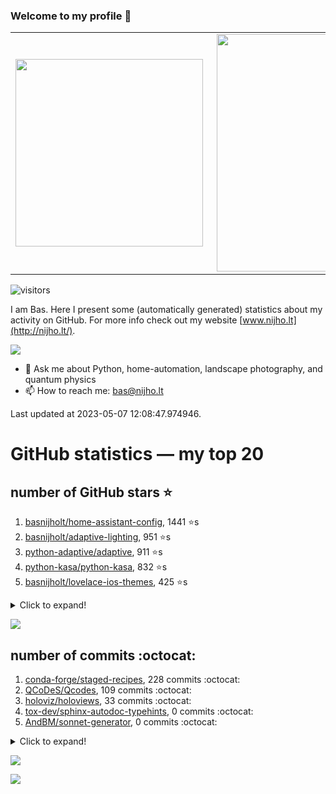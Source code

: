 ### Welcome to my profile 👋

<center>
  <table>
    <tr>
        <td><img width="300px" align="left" src="https://github-readme-stats.vercel.app/api/top-langs/?username=basnijholt&hide=TeX,Jupyter%20Notebook&layout=compact&theme=radical" /></td>
        <td><img align='right' src="https://github-readme-stats.vercel.app/api?username=basnijholt&show_icons=true&theme=radical" width="380"></td>
    </tr>
  </table>
</center>

![visitors](https://visitor-badge.glitch.me/badge?page_id=basnijholt.visitor-badge)

I am Bas. Here I present some (automatically generated) statistics about my activity on GitHub. For more info check out my website [www.nijho.lt](http://nijho.lt/).

![](https://www.nijho.lt/authors/admin/avatar_hu9e60e4b9bc120dfb6a666009f2878da6_182107_250x250_fill_q90_lanczos_center.jpg)

- 💬 Ask me about Python, home-automation, landscape photography, and quantum physics
- 📫 How to reach me: bas@nijho.lt

Last updated at 2023-05-07 12:08:47.974946.

# GitHub statistics — my top 20

## number of GitHub stars ⭐️

1. [basnijholt/home-assistant-config](https://github.com/basnijholt/home-assistant-config/), 1441 ⭐️s
2. [basnijholt/adaptive-lighting](https://github.com/basnijholt/adaptive-lighting/), 951 ⭐️s
3. [python-adaptive/adaptive](https://github.com/python-adaptive/adaptive/), 911 ⭐️s
4. [python-kasa/python-kasa](https://github.com/python-kasa/python-kasa/), 832 ⭐️s
5. [basnijholt/lovelace-ios-themes](https://github.com/basnijholt/lovelace-ios-themes/), 425 ⭐️s
<details><summary>Click to expand!</summary>

6. [basnijholt/lovelace-ios-dark-mode-theme](https://github.com/basnijholt/lovelace-ios-dark-mode-theme/), 410 ⭐️s
7. [basnijholt/miflora](https://github.com/basnijholt/miflora/), 360 ⭐️s
8. [topocm/topocm_content](https://github.com/topocm/topocm_content/), 238 ⭐️s
9. [basnijholt/home-assistant-streamdeck-yaml](https://github.com/basnijholt/home-assistant-streamdeck-yaml/), 103 ⭐️s
10. [basnijholt/home-assistant-macbook-touch-bar](https://github.com/basnijholt/home-assistant-macbook-touch-bar/), 91 ⭐️s
11. [kwant-project/kwant](https://github.com/kwant-project/kwant/), 72 ⭐️s
12. [basnijholt/markdown-code-runner](https://github.com/basnijholt/markdown-code-runner/), 51 ⭐️s
13. [basnijholt/home-assistant-streamdeck-yaml-addon](https://github.com/basnijholt/home-assistant-streamdeck-yaml-addon/), 41 ⭐️s
14. [basnijholt/aiokef](https://github.com/basnijholt/aiokef/), 28 ⭐️s
15. [basnijholt/thesis-cover](https://github.com/basnijholt/thesis-cover/), 25 ⭐️s
16. [basnijholt/instacron](https://github.com/basnijholt/instacron/), 19 ⭐️s
17. [basnijholt/adaptive-scheduler](https://github.com/basnijholt/adaptive-scheduler/), 15 ⭐️s
18. [basnijholt/addon-otmonitor](https://github.com/basnijholt/addon-otmonitor/), 13 ⭐️s
19. [kwant-project/kwant-tutorial-2016](https://github.com/kwant-project/kwant-tutorial-2016/), 13 ⭐️s
20. [basnijholt/thesis](https://github.com/basnijholt/thesis/), 11 ⭐️s

</details>

![](https://github.com/basnijholt/basnijholt/raw/main/stars_over_time.png)

## number of commits :octocat:

1. [conda-forge/staged-recipes](https://github.com/conda-forge/staged-recipes/), 228 commits :octocat:
2. [QCoDeS/Qcodes](https://github.com/QCoDeS/Qcodes/), 109 commits :octocat:
3. [holoviz/holoviews](https://github.com/holoviz/holoviews/), 33 commits :octocat:
4. [tox-dev/sphinx-autodoc-typehints](https://github.com/tox-dev/sphinx-autodoc-typehints/), 0 commits :octocat:
5. [AndBM/sonnet-generator](https://github.com/AndBM/sonnet-generator/), 0 commits :octocat:
<details><summary>Click to expand!</summary>

6. [conda-forge/qcodes-feedstock](https://github.com/conda-forge/qcodes-feedstock/), 0 commits :octocat:
7. [conda-forge/deepdish-feedstock](https://github.com/conda-forge/deepdish-feedstock/), 0 commits :octocat:
8. [Juvawa/HomeAssistant9292OvApiSensor](https://github.com/Juvawa/HomeAssistant9292OvApiSensor/), 0 commits :octocat:
9. [ohld/igbot](https://github.com/ohld/igbot/), 0 commits :octocat:
10. [conda-forge/mshr-feedstock](https://github.com/conda-forge/mshr-feedstock/), 0 commits :octocat:
11. [ICB-DCM/pyABC](https://github.com/ICB-DCM/pyABC/), 0 commits :octocat:
12. [grantjenks/python-sortedcollections](https://github.com/grantjenks/python-sortedcollections/), 0 commits :octocat:
13. [ct-Open-Source/tuya-convert](https://github.com/ct-Open-Source/tuya-convert/), 0 commits :octocat:
14. [cornelk/hashmap](https://github.com/cornelk/hashmap/), 0 commits :octocat:
15. [basnijholt/markdown-code-runner](https://github.com/basnijholt/markdown-code-runner/), 0 commits :octocat:
16. [dask/dask-jobqueue](https://github.com/dask/dask-jobqueue/), 0 commits :octocat:
17. [Koenkk/zigbee2mqtt.io](https://github.com/Koenkk/zigbee2mqtt.io/), 0 commits :octocat:
18. [basnijholt/spin-orbit-nanowires](https://github.com/basnijholt/spin-orbit-nanowires/), 0 commits :octocat:
19. [dask/dask-drmaa](https://github.com/dask/dask-drmaa/), 0 commits :octocat:
20. [numpy/numpy](https://github.com/numpy/numpy/), 0 commits :octocat:

</details>

![](https://github.com/basnijholt/basnijholt/raw/main/commits_per_hour.png)

![](https://github.com/basnijholt/basnijholt/raw/main/commits_per_weekday.png)

